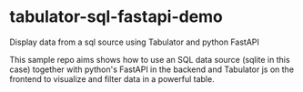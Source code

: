 # tabulator-sql-fastapi-demo
Display data from a sql source using Tabulator and python FastAPI

This sample repo aims shows how to use an SQL data source (sqlite in this case) together with
python's FastAPI in the backend and Tabulator js on the frontend to visualize and filter data
in a powerful table.